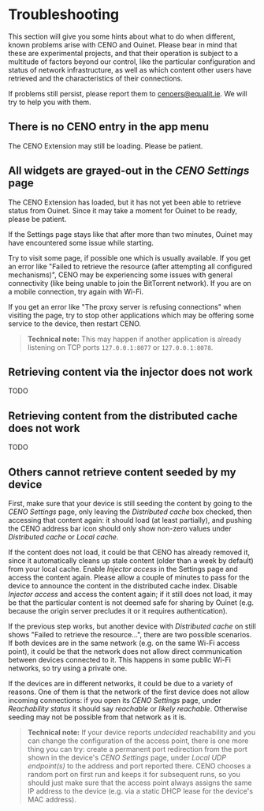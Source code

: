 # Troubleshooting

This section will give you some hints about what to do when different, known problems arise with CENO and Ouinet.  Please bear in mind that these are experimental projects, and that their operation is subject to a multitude of factors beyond our control, like the particular configuration and status of network infrastructure, as well as which content other users have retrieved and the characteristics of their connections.

If problems still persist, please report them to <cenoers@equalit.ie>.  We will try to help you with them.

## There is no CENO entry in the app menu

The CENO Extension may still be loading.  Please be patient.

## All widgets are grayed-out in the *CENO Settings* page

The CENO Extension has loaded, but it has not yet been able to retrieve status from Ouinet.  Since it may take a moment for Ouinet to be ready, please be patient.

If the Settings page stays like that after more than two minutes, Ouinet may have encountered some issue while starting.

Try to visit some page, if possible one which is usually available.  If you get an error like "Failed to retrieve the resource (after attempting all configured mechanisms)", CENO may be experiencing some issues with general connectivity (like being unable to join the BitTorrent network).  If you are on a mobile connection, try again with Wi-Fi.

If you get an error like "The proxy server is refusing connections" when visiting the page, try to stop other applications which may be offering some service to the device, then restart CENO.

> **Technical note:** This may happen if another application is already listening on TCP ports `127.0.0.1:8077` or `127.0.0.1:8078`.

## Retrieving content via the injector does not work

TODO

## Retrieving content from the distributed cache does not work

TODO

## Others cannot retrieve content seeded by my device

First, make sure that your device is still seeding the content by going to the *CENO Settings* page, only leaving the *Distributed cache* box checked, then accessing that content again: it should load (at least partially), and pushing the CENO address bar icon should only show non-zero values under *Distributed cache* or *Local cache*.

If the content does not load, it could be that CENO has already removed it, since it automatically cleans up stale content (older than a week by default) from your local cache.  Enable *Injector access* in the Settings page and access the content again.  Please allow a couple of minutes to pass for the device to announce the content in the distributed cache index.  Disable *Injector access* and access the content again; if it still does not load, it may be that the particular content is not deemed safe for sharing by Ouinet (e.g. because the origin server precludes it or it requires authentication).

If the previous step works, but another device with *Distributed cache* on still shows "Failed to retrieve the resource…", there are two possible scenarios.  If both devices are in the same network (e.g. on the same Wi-Fi access point), it could be that the network does not allow direct communication between devices connected to it.  This happens in some public Wi-Fi networks, so try using a private one.

If the devices are in different networks, it could be due to a variety of reasons.  One of them is that the network of the first device does not allow incoming connections: if you open its *CENO Settings* page, under *Reachability status* it should say *reachable* or *likely reachable*.  Otherwise seeding may not be possible from that network as it is.

> **Technical note:** If your device reports *undecided* reachability and you can change the configuration of the access point, there is one more thing you can try: create a permanent port redirection from the port shown in the device's *CENO Settings* page, under *Local UDP endpoint(s)* to the address and port reported there.  CENO chooses a random port on first run and keeps it for subsequent runs, so you should just make sure that the access point always assigns the same IP address to the device (e.g. via a static DHCP lease for the device's MAC address).
